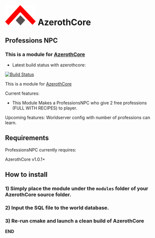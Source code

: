 # ![logo](https://raw.githubusercontent.com/azerothcore/azerothcore.github.io/master/images/logo-github.png) AzerothCore

## Professions NPC

### This is a module for [AzerothCore](http://www.azerothcore.org)

- Latest build status with azerothcore:

[![Build Status](https://github.com/azerothcore/mod-npc-free-professions/workflows/core-build/badge.svg?branch=master&event=push)](https://github.com/azerothcore/mod-npc-free-professions)

This is a module for [AzerothCore](http://www.azerothcore.org)

Current features:

- This Module Makes a ProfessionsNPC who give 2 free professions (FULL WITH RECIPES) to player.

Upcoming features: Worldserver config with number of professions can learn.

## Requirements

ProfessionsNPC currently requires:

AzerothCore v1.0.1+

## How to install

### 1) Simply place the module under the `modules` folder of your AzerothCore source folder.

### 2) Input the SQL file to the world database.

### 3) Re-run cmake and launch a clean build of AzerothCore

**END**
